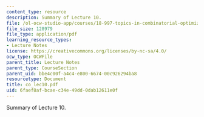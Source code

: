 ```yaml
---
content_type: resource
description: Summary of Lecture 10.
file: /ol-ocw-studio-app/courses/18-997-topics-in-combinatorial-optimization-spring-2004/6faef8afbcaec34e49dd0dab12611e0f_co_lec10.pdf
file_size: 128979
file_type: application/pdf
learning_resource_types:
- Lecture Notes
license: https://creativecommons.org/licenses/by-nc-sa/4.0/
ocw_type: OCWFile
parent_title: Lecture Notes
parent_type: CourseSection
parent_uid: bbe4c00f-a4c4-e800-6674-00c926294ba8
resourcetype: Document
title: co_lec10.pdf
uid: 6faef8af-bcae-c34e-49dd-0dab12611e0f
---
```

Summary of Lecture 10.